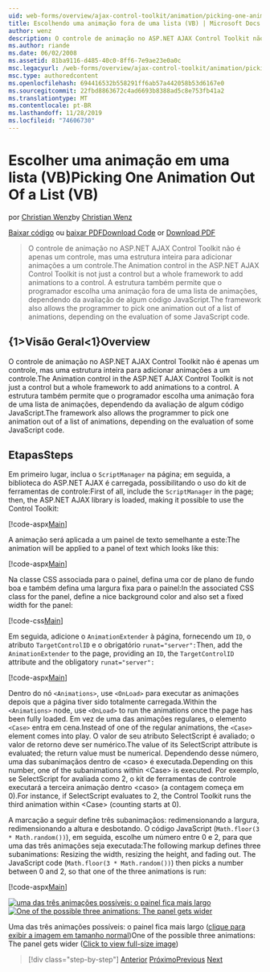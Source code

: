 ```yaml
---
uid: web-forms/overview/ajax-control-toolkit/animation/picking-one-animation-out-of-a-list-vb
title: Escolhendo uma animação fora de uma lista (VB) | Microsoft Docs
author: wenz
description: O controle de animação no ASP.NET AJAX Control Toolkit não é apenas um controle, mas uma estrutura inteira para adicionar animações a um controle. A estrutura também permitirá...
ms.author: riande
ms.date: 06/02/2008
ms.assetid: 81ba9116-d485-40c0-8ff6-7e9ae23e0a0c
msc.legacyurl: /web-forms/overview/ajax-control-toolkit/animation/picking-one-animation-out-of-a-list-vb
msc.type: authoredcontent
ms.openlocfilehash: 694416532b558291ff6ab57a442058b53d6167e0
ms.sourcegitcommit: 22fbd8863672c4ad6693b8388ad5c8e753fb41a2
ms.translationtype: MT
ms.contentlocale: pt-BR
ms.lasthandoff: 11/28/2019
ms.locfileid: "74606730"
---
```

# <a name="picking-one-animation-out-of-a-list-vb"></a><span data-ttu-id="471f6-104">Escolher uma animação em uma lista (VB)</span><span class="sxs-lookup"><span data-stu-id="471f6-104">Picking One Animation Out Of a List (VB)</span></span>

<span data-ttu-id="471f6-105">por [Christian Wenz](https://github.com/wenz)</span><span class="sxs-lookup"><span data-stu-id="471f6-105">by [Christian Wenz](https://github.com/wenz)</span></span>

<span data-ttu-id="471f6-106">[Baixar código](https://download.microsoft.com/download/f/9/a/f9a26acd-8df4-4484-8a18-199e4598f411/Animation5.vb.zip) ou [baixar PDF](https://download.microsoft.com/download/6/7/1/6718d452-ff89-4d3f-a90e-c74ec2d636a3/animation5VB.pdf)</span><span class="sxs-lookup"><span data-stu-id="471f6-106">[Download Code](https://download.microsoft.com/download/f/9/a/f9a26acd-8df4-4484-8a18-199e4598f411/Animation5.vb.zip) or [Download PDF](https://download.microsoft.com/download/6/7/1/6718d452-ff89-4d3f-a90e-c74ec2d636a3/animation5VB.pdf)</span></span>

> <span data-ttu-id="471f6-107">O controle de animação no ASP.NET AJAX Control Toolkit não é apenas um controle, mas uma estrutura inteira para adicionar animações a um controle.</span><span class="sxs-lookup"><span data-stu-id="471f6-107">The Animation control in the ASP.NET AJAX Control Toolkit is not just a control but a whole framework to add animations to a control.</span></span> <span data-ttu-id="471f6-108">A estrutura também permite que o programador escolha uma animação fora de uma lista de animações, dependendo da avaliação de algum código JavaScript.</span><span class="sxs-lookup"><span data-stu-id="471f6-108">The framework also allows the programmer to pick one animation out of a list of animations, depending on the evaluation of some JavaScript code.</span></span>

## <a name="overview"></a><span data-ttu-id="471f6-109">{1&gt;Visão Geral&lt;1}</span><span class="sxs-lookup"><span data-stu-id="471f6-109">Overview</span></span>

<span data-ttu-id="471f6-110">O controle de animação no ASP.NET AJAX Control Toolkit não é apenas um controle, mas uma estrutura inteira para adicionar animações a um controle.</span><span class="sxs-lookup"><span data-stu-id="471f6-110">The Animation control in the ASP.NET AJAX Control Toolkit is not just a control but a whole framework to add animations to a control.</span></span> <span data-ttu-id="471f6-111">A estrutura também permite que o programador escolha uma animação fora de uma lista de animações, dependendo da avaliação de algum código JavaScript.</span><span class="sxs-lookup"><span data-stu-id="471f6-111">The framework also allows the programmer to pick one animation out of a list of animations, depending on the evaluation of some JavaScript code.</span></span>

## <a name="steps"></a><span data-ttu-id="471f6-112">Etapas</span><span class="sxs-lookup"><span data-stu-id="471f6-112">Steps</span></span>

<span data-ttu-id="471f6-113">Em primeiro lugar, inclua o `ScriptManager` na página; em seguida, a biblioteca do ASP.NET AJAX é carregada, possibilitando o uso do kit de ferramentas de controle:</span><span class="sxs-lookup"><span data-stu-id="471f6-113">First of all, include the `ScriptManager` in the page; then, the ASP.NET AJAX library is loaded, making it possible to use the Control Toolkit:</span></span>

[!code-aspx[Main](picking-one-animation-out-of-a-list-vb/samples/sample1.aspx)]

<span data-ttu-id="471f6-114">A animação será aplicada a um painel de texto semelhante a este:</span><span class="sxs-lookup"><span data-stu-id="471f6-114">The animation will be applied to a panel of text which looks like this:</span></span>

[!code-aspx[Main](picking-one-animation-out-of-a-list-vb/samples/sample2.aspx)]

<span data-ttu-id="471f6-115">Na classe CSS associada para o painel, defina uma cor de plano de fundo boa e também defina uma largura fixa para o painel:</span><span class="sxs-lookup"><span data-stu-id="471f6-115">In the associated CSS class for the panel, define a nice background color and also set a fixed width for the panel:</span></span>

[!code-css[Main](picking-one-animation-out-of-a-list-vb/samples/sample3.css)]

<span data-ttu-id="471f6-116">Em seguida, adicione o `AnimationExtender` à página, fornecendo um `ID`, o atributo `TargetControlID` e o obrigatório `runat="server":`</span><span class="sxs-lookup"><span data-stu-id="471f6-116">Then, add the `AnimationExtender` to the page, providing an `ID`, the `TargetControlID` attribute and the obligatory `runat="server":`</span></span>

[!code-aspx[Main](picking-one-animation-out-of-a-list-vb/samples/sample4.aspx)]

<span data-ttu-id="471f6-117">Dentro do nó `<Animations>`, use `<OnLoad>` para executar as animações depois que a página tiver sido totalmente carregada.</span><span class="sxs-lookup"><span data-stu-id="471f6-117">Within the `<Animations>` node, use `<OnLoad>` to run the animations once the page has been fully loaded.</span></span> <span data-ttu-id="471f6-118">Em vez de uma das animações regulares, o elemento `<Case>` entra em cena.</span><span class="sxs-lookup"><span data-stu-id="471f6-118">Instead of one of the regular animations, the `<Case>` element comes into play.</span></span> <span data-ttu-id="471f6-119">O valor de seu atributo SelectScript é avaliado; o valor de retorno deve ser numérico.</span><span class="sxs-lookup"><span data-stu-id="471f6-119">The value of its SelectScript attribute is evaluated; the return value must be numerical.</span></span> <span data-ttu-id="471f6-120">Dependendo desse número, uma das subanimaçãos dentro de &lt;caso&gt; é executada.</span><span class="sxs-lookup"><span data-stu-id="471f6-120">Depending on this number, one of the subanimations within &lt;Case&gt; is executed.</span></span> <span data-ttu-id="471f6-121">Por exemplo, se SelectScript for avaliada como 2, o kit de ferramentas de controle executará a terceira animação dentro &lt;caso&gt; (a contagem começa em 0).</span><span class="sxs-lookup"><span data-stu-id="471f6-121">For instance, if SelectScript evaluates to 2, the Control Toolkit runs the third animation within &lt;Case&gt; (counting starts at 0).</span></span>

<span data-ttu-id="471f6-122">A marcação a seguir define três subanimaçãos: redimensionando a largura, redimensionando a altura e desbotando. O código JavaScript (`Math.floor(3 * Math.random())`), em seguida, escolhe um número entre 0 e 2, para que uma das três animações seja executada:</span><span class="sxs-lookup"><span data-stu-id="471f6-122">The following markup defines three subanimations: Resizing the width, resizing the height, and fading out. The JavaScript code (`Math.floor(3 * Math.random())`) then picks a number between 0 and 2, so that one of the three animations is run:</span></span>

[!code-aspx[Main](picking-one-animation-out-of-a-list-vb/samples/sample5.aspx)]

<span data-ttu-id="471f6-123">[![uma das três animações possíveis: o painel fica mais largo](picking-one-animation-out-of-a-list-vb/_static/image2.png)](picking-one-animation-out-of-a-list-vb/_static/image1.png)</span><span class="sxs-lookup"><span data-stu-id="471f6-123">[![One of the possible three animations: The panel gets wider](picking-one-animation-out-of-a-list-vb/_static/image2.png)](picking-one-animation-out-of-a-list-vb/_static/image1.png)</span></span>

<span data-ttu-id="471f6-124">Uma das três animações possíveis: o painel fica mais largo ([clique para exibir a imagem em tamanho normal](picking-one-animation-out-of-a-list-vb/_static/image3.png))</span><span class="sxs-lookup"><span data-stu-id="471f6-124">One of the possible three animations: The panel gets wider ([Click to view full-size image](picking-one-animation-out-of-a-list-vb/_static/image3.png))</span></span>

> [!div class="step-by-step"]
> <span data-ttu-id="471f6-125">[Anterior](animation-depending-on-a-condition-vb.md)
> [Próximo](animating-in-response-to-user-interaction-vb.md)</span><span class="sxs-lookup"><span data-stu-id="471f6-125">[Previous](animation-depending-on-a-condition-vb.md)
[Next](animating-in-response-to-user-interaction-vb.md)</span></span>
